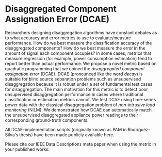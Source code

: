 # Disaggregated Component Assignation Error (DCAE)

Researchers designing disaggregation algorithms have constant debates as to what accuracy and error metrics to use to evaluate/measure performance. How do we best measure the classification accuracy of the disaggregated components? How do we best measure the error in the amount of signal each component occupies? In some cases, metrics that measure regression (for example, power consumption estimation) tend to report better than actual performance. We propose a novel metric based on quadratic programming that we coined the *disaggregated component assignation error* (DCAE). DCAE (pronounced like the word *decay*) is suitable for blind source separation problems such as unsupervised disaggregation because it is robust under a set of fundamental test cases for disaggregation. The main motivation for this metric is to detect poor unsupervised disaggregation performance in cases where traditional classification or estimation metrics cannot. We test DCAE using time-series power data with the classical disaggregation problem of *non-intrusive load monitoring* (NILM). We demonstrated how DCAE can automatically match the unsupervised disaggregated appliance power readings to their corresponding ground-truth components.

All DCAE-implementation scripts (originally known as PAM in Rodriguez-Silva's thesis) have been made publicly available here.

Please cite our IEEE Data Descriptions meta paper when using the metric in your published works:


